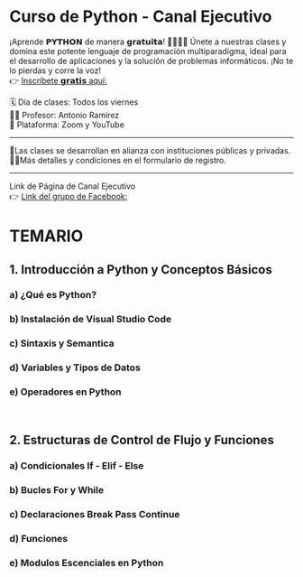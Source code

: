 # <b>Curso de Python - Canal Ejecutivo</b>

¡Aprende 𝗣𝗬𝗧𝗛𝗢𝗡 de manera 𝗴𝗿𝗮𝘁𝘂𝗶𝘁𝗮! 🚀👨🏻‍💻 Únete a nuestras clases y domina este potente lenguaje de programación multiparadigma, ideal para el desarrollo de aplicaciones y la solución de problemas informáticos. ¡No te lo pierdas y corre la voz!<br>
👉 [Inscríbete 𝗴𝗿𝗮𝘁𝗶𝘀 aquí:](https://forms.gle/NDgR26paVpK2tLTr9)

🗓 Día de clases: Todos los viernes<br>
👨‍💻 Profesor: Antonio Ramirez<br>
🎥 Plataforma: Zoom y YouTube

---

🔸Las clases se desarrollan en alianza con instituciones públicas y privadas.
🔸🔸Más detalles y condiciones en el formulario de registro.

---

Link de Página de Canal Ejecutivo<br>
👉 [Link del grupo de Facebook:](https://www.facebook.com/canal.ejecutivo)

# TEMARIO

## 1. Introducción a Python y Conceptos Básicos

### a) ¿Qué es Python?

### b) Instalación de Visual Studio Code

### c) Sintaxis y Semantica

### d) Variables y Tipos de Datos

### e) Operadores en Python

<br>

## 2. Estructuras de Control de Flujo y Funciones

### a) Condicionales If - Elif - Else

### b) Bucles For y While

### c) Declaraciones Break Pass Continue

### d) Funciones

### e) Modulos Escenciales en Python
